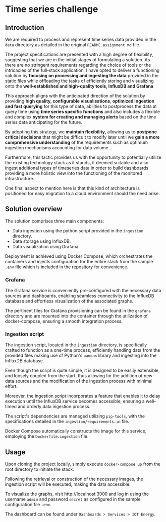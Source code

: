 # Time series challenge

## Introduction

We are required to process and represent time series data provided in the `data` directory as detailed in the 
original `README.assignment.md` file.

The project specifications are presented with a high degree of flexibility, suggesting that we are in the initial 
stages of formulating a solution. As there are no stringent requirements regarding the choice of tools or the 
intricacies of the full-stack application, I have opted to deliver a functioning solution by 
**focusing on processing and ingesting the data** provided in the static files while offloading the tasks of 
efficiently storing and visualizing onto the **well-established and high-quality tools, InfluxDB and Grafana**.

This approach aligns with the anticipated direction of the solution by providing **high quality, configurable 
visualisations**, **optimized ingestion and fast querying** for this type of data, abilities to postprocess the
data at query time using **time series specific functions** and also includes a flexible and complex 
**system for creating and managing alerts** based on the time series data anticipating for the future.

By adopting this strategy, we **maintain flexibility**, allowing us to **postpone critical decisions** that might
be difficult to modify later until we **gain a more comprehensive understanding** of the requirements such as optimum
ingestion mechanisms accounting for data volume.

Furthermore, this tactic provides us with the opportunity to potentially utilize the existing technology stack as
it stands, if deemed suitable and also ingest additional types of timeseries data in order to build dashboards 
providing a more holistic view into the functioning of the monitored infrastructure.

One final aspect to mention here is that this kind of architecture is positioned for easy migration to a 
cloud environment should the need arise.

## Solution overview

The solution comprises three main components:
- Data ingestion using the python script provided in the `ingestion` directory.
- Data storage using InfluxDB.
- Data visualization using Grafana.

Deployment is achieved using Docker Compose, which orchestrates the containers and injects configuration for the
entire stack from the sample `.env` file which is included in the repository for convenience.

### Grafana

The Grafana service is conveniently pre-configured with the necessary data sources and dashboards, 
enabling seamless connectivity to the InfluxDB database and effortless visualization of the associated graphs.

The pertinent files for Grafana provisioning can be found in the `grafana` directory and are mounted into the 
container through the utilization of docker-compose, ensuring a smooth integration process.


### Ingestion script

The ingestion script, located in the `ingestion` directory, is specifically crafted to function as a 
one-time process, efficiently handling data from the provided files making use of Python's `pandas` library and 
ingesting into the InfluxDB database.

Even though the script is quite simple, it is designed to be easily extensible, and loosely coupled from the start,
thus allowing for the addition of new data sources and the modification of the ingestion process with minimal effort.

Moreover, the ingestion script incorporates a feature that enables it to delay execution until the InfluxDB service
becomes accessible, ensuring a well-timed and orderly data ingestion process.

The script's dependencies are managed utilizing `pip-tools`, with the specifications detailed in the 
`ingestion/requirements.in` file.

Docker Compose automatically constructs the image for this service, employing the `Dockerfile.ingestion` file.


## Usage

Upon cloning the project locally, simply execute `docker-compose up` from the root directory to initiate the stack.

Following the retrieval or construction of the necessary images, the ingestion script will be executed, 
making the data accessible.

To visualize the graphs, visit http://localhost:3000 and log in using the username `admin` and password `secret` as
configured in the sample configuration file `.env`.

The dashboard can be found under `Dashboards > Services > IOT Energy`.